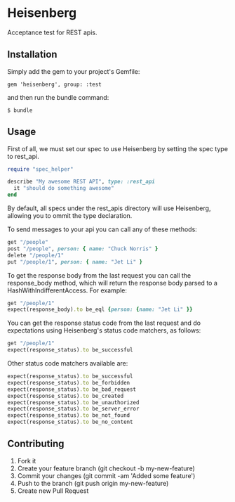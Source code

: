 Heisenberg
=======

Acceptance test for REST apis.

Installation
---------

Simply add the gem to your project's Gemfile:

    gem 'heisenberg', group: :test

and then run the bundle command:

    $ bundle

Usage
-----

First of all, we must set our spec to use Heisenberg by setting the spec type to rest_api.

```ruby
require "spec_helper"

describe "My awesome REST API", type: :rest_api
  it "should do something awesome"
end
```

By default, all specs under the rest_apis directory will use Heisenberg, allowing you to ommit the type declaration.

To send messages to your api you can call any of these methods:

```ruby
get "/people"
post "/people", person: { name: "Chuck Norris" }
delete "/people/1"
put "/people/1", person: { name: "Jet Li" }
```

To get the response body from the last request you can call the response_body method, which will return the response body parsed to a HashWithIndifferentAccess. For example:

```ruby
get "/people/1"
expect(response_body).to be_eql {person: {name: "Jet Li" }}
```

You can get the response status code from the last request and do expectations using Heisenberg's status code matchers, as follows:

```ruby
get "/people/1"
expect(response_status).to be_successful
```

Other status code matchers available are:

```ruby
expect(response_status).to be_successful
expect(response_status).to be_forbidden
expect(response_status).to be_bad_request
expect(response_status).to be_created
expect(response_status).to be_unauthorized
expect(response_status).to be_server_error
expect(response_status).to be_not_found
expect(response_status).to be_no_content
```

Contributing
------------

1. Fork it
2. Create your feature branch (git checkout -b my-new-feature)
3. Commit your changes (git commit -am 'Added some feature')
4. Push to the branch (git push origin my-new-feature)
5. Create new Pull Request
